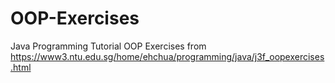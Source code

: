 # OOP-Exercises
Java Programming Tutorial OOP Exercises from https://www3.ntu.edu.sg/home/ehchua/programming/java/j3f_oopexercises.html
